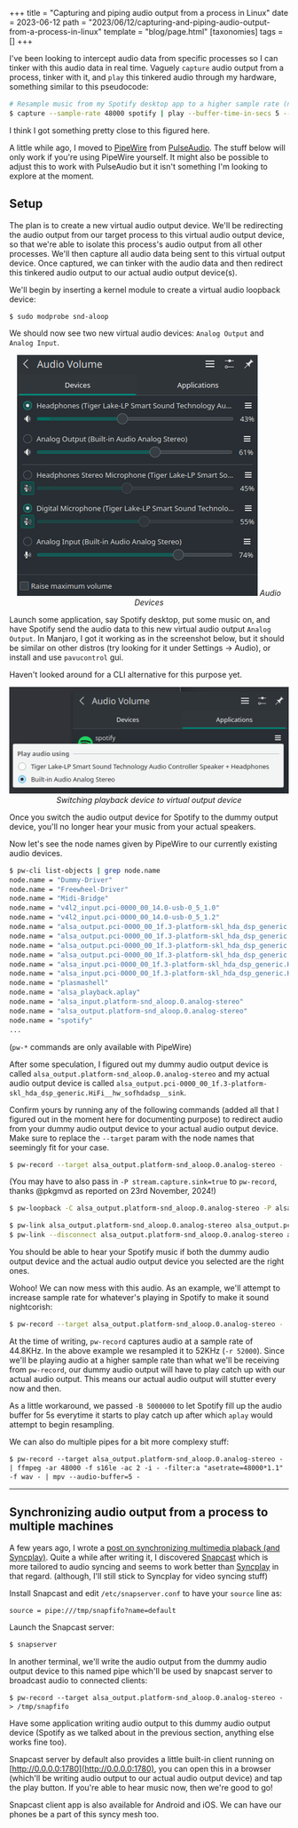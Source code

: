 +++
title = "Capturing and piping audio output from a process in Linux"
date = 2023-06-12
path = "2023/06/12/capturing-and-piping-audio-output-from-a-process-in-linux"
template = "blog/page.html"
[taxonomies]
tags = []
+++

I've been looking to intercept audio data from specific processes so I can tinker with this audio
data in real time. Vaguely `capture` audio output from a process, tinker with it, and `play`
this tinkered audio through my hardware, something similar to this pseudocode:
```bash
# Resample music from my Spotify desktop app to a higher sample rate (nightcore) in near real-time.
$ capture --sample-rate 48000 spotify | play --buffer-time-in-secs 5 --sample-rate 52000 -
```
I think I got something pretty close to this figured here.

A little while ago, I moved to [PipeWire](https://pipewire.org/) from [PulseAudio](https://www.freedesktop.org/wiki/Software/PulseAudio/).
The stuff below will only work if you're using PipeWire yourself. It might also be possible to
adjust this to work with PulseAudio but it isn't something I'm looking to explore at the moment.


## Setup

The plan is to create a new virtual audio output device. We'll be redirecting the audio
output from our target process to this virtual audio output device, so that we're able to isolate
this process's audio output from all other processes. We'll then capture all audio data being
sent to this virtual output device. Once captured, we can tinker with the audio data and then
redirect this tinkered audio output to our actual audio output device(s).

We'll begin by inserting a kernel module to create a virtual audio loopback device:
```bash
$ sudo modprobe snd-aloop
```

We should now see two new virtual audio devices: `Analog Output` and `Analog Input`.
<p align="center">
  <img src="/assets/ByNqPIR.png">
  <i>Audio Devices</i>
</p>


Launch some application, say Spotify desktop, put some music on, and have Spotify send the audio data
to this new virtual audio output `Analog Output`.
In Manjaro, I got it working as in the screenshot below, but it should be similar
on other distros (try looking for it under Settings -> Audio), or install and use `pavucontrol` gui.

Haven't looked around for a CLI alternative for this purpose yet.
<p align="center">
  <img src="/assets/jbgu6C2.png">
  <i>Switching playback device to virtual output device</i>
</p>

Once you switch the audio output device for Spotify to the dummy output device, you'll no longer
hear your music from your actual speakers.

Now let's see the node names given by PipeWire to our currently existing audio devices.
```bash
$ pw-cli list-objects | grep node.name
node.name = "Dummy-Driver"
node.name = "Freewheel-Driver"
node.name = "Midi-Bridge"
node.name = "v4l2_input.pci-0000_00_14.0-usb-0_5_1.0"
node.name = "v4l2_input.pci-0000_00_14.0-usb-0_5_1.2"
node.name = "alsa_output.pci-0000_00_1f.3-platform-skl_hda_dsp_generic.HiFi__hw_sofhdadsp_5__sink"
node.name = "alsa_output.pci-0000_00_1f.3-platform-skl_hda_dsp_generic.HiFi__hw_sofhdadsp_4__sink"
node.name = "alsa_output.pci-0000_00_1f.3-platform-skl_hda_dsp_generic.HiFi__hw_sofhdadsp_3__sink"
node.name = "alsa_output.pci-0000_00_1f.3-platform-skl_hda_dsp_generic.HiFi__hw_sofhdadsp__sink"
node.name = "alsa_input.pci-0000_00_1f.3-platform-skl_hda_dsp_generic.HiFi__hw_sofhdadsp__source"
node.name = "alsa_input.pci-0000_00_1f.3-platform-skl_hda_dsp_generic.HiFi__hw_sofhdadsp_6__source"
node.name = "plasmashell"
node.name = "alsa_playback.aplay"
node.name = "alsa_input.platform-snd_aloop.0.analog-stereo"
node.name = "alsa_output.platform-snd_aloop.0.analog-stereo"
node.name = "spotify"
...
```
(`pw-*` commands are only available with PipeWire)

After some speculation, I figured out my dummy audio output device is called `alsa_output.platform-snd_aloop.0.analog-stereo`
and my actual audio output device is called `alsa_output.pci-0000_00_1f.3-platform-skl_hda_dsp_generic.HiFi__hw_sofhdadsp__sink`.

Confirm yours by running any of the following commands (added all that I figured out in the moment
here for documenting purpose) to redirect audio from your dummy audio output device to your actual
audio output device. Make sure to replace the `--target` param with the node names that seemingly
fit for your case.

```bash
$ pw-record --target alsa_output.platform-snd_aloop.0.analog-stereo - | pw-play --target alsa_output.pci-0000_00_1f.3-platform-skl_hda_dsp_generic.HiFi__hw_sofhdadsp__sink -
```
(You may have to also pass in `-P stream.capture.sink=true` to `pw-record`, thanks @pkgmvd as reported on 23rd November, 2024!)
```bash
$ pw-loopback -C alsa_output.platform-snd_aloop.0.analog-stereo -P alsa_output.pci-0000_00_1f.3-platform-skl_hda_dsp_generic.HiFi__hw_sofhdadsp__sink
```
```bash
$ pw-link alsa_output.platform-snd_aloop.0.analog-stereo alsa_output.pci-0000_00_1f.3-platform-skl_hda_dsp_generic.HiFi__hw_sofhdadsp__sink
$ pw-link --disconnect alsa_output.platform-snd_aloop.0.analog-stereo alsa_output.pci-0000_00_1f.3-platform-skl_hda_dsp_generic.HiFi__hw_sofhdadsp__sink
```

You should be able to hear your Spotify music if both the dummy audio output device and the
actual audio output device you selected are the right ones.

Wohoo! We can now mess with this audio. As an example, we'll attempt to increase sample rate for
whatever's playing in Spotify to make it sound nightcorish:

```bash
$ pw-record --target alsa_output.platform-snd_aloop.0.analog-stereo - | aplay -B 5000000 -r 52000 -f S16_LE -c 2 -
```

At the time of writing, `pw-record` captures audio at a sample rate of 44.8KHz. In the above example
we resampled it to 52KHz (`-r 52000`). Since we'll be playing audio at a higher sample rate than what we'll be
receiving from `pw-record`, our dummy audio output will have to play catch up with our actual audio
output. This means our actual audio output will stutter every now and then.

As a little workaround, we passed `-B 5000000` to let Spotify fill up the audio buffer for 5s everytime
it starts to play catch up after which `aplay` would attempt to begin resampling.

We can also do multiple pipes for a bit more complexy stuff:
```
$ pw-record --target alsa_output.platform-snd_aloop.0.analog-stereo - | ffmpeg -ar 48000 -f s16le -ac 2 -i - -filter:a "asetrate=48000*1.1" -f wav - | mpv --audio-buffer=5 -
```

----------------------------------------

## Synchronizing audio output from a process to multiple machines

A few years ago, I wrote a [post on synchronizing multimedia plaback (and Syncplay)](/2019/04/01/synchronizing-multimedia-playback-on-different-machines/).
Quite a while after writing it, I discovered [Snapcast](https://github.com/badaix/snapcast) which is
more tailored to audio syncing and seems to work better than [Syncplay](https://github.com/Syncplay/syncplay) in that regard.
(although, I'll still stick to Syncplay for video syncing stuff)

Install Snapcast and edit `/etc/snapserver.conf` to have your `source` line as:
```
source = pipe:///tmp/snapfifo?name=default
```

Launch the Snapcast server:
```bash
$ snapserver
```

In another terminal, we'll write the audio output from the dummy audio output device to this named pipe
which'll be used by snapcast server to broadcast audio to connected clients:
```
$ pw-record --target alsa_output.platform-snd_aloop.0.analog-stereo - > /tmp/snapfifo
```
Have some application writing audio output to this dummy audio output device (Spotify as we talked about
in the previous section, anything else works fine too).

Snapcast server by default also provides a little built-in client running on [http://0.0.0.0:1780](http://0.0.0.0:1780), you
can open this in a browser (which'll be writing audio output to our actual audio output device) and tap
the play button. If you're able to hear music now, then we're good to go!

Snapcast client app is also available for Android and iOS. We can have our phones be a part of this syncy
mesh too.
